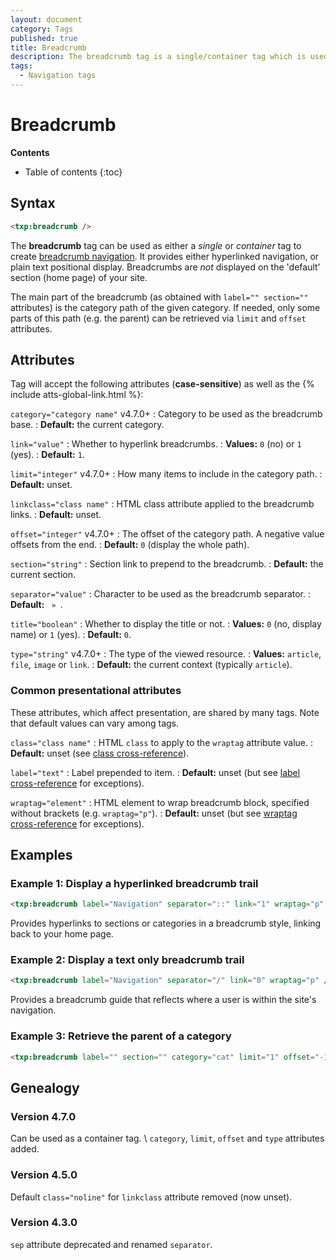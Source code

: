 ```yaml
---
layout: document
category: Tags
published: true
title: Breadcrumb
description: The breadcrumb tag is a single/container tag which is used to create breadcrumb navigation.
tags:
  - Navigation tags
---
```


# Breadcrumb

**Contents**

* Table of contents
{:toc}

## Syntax

~~~ html
<txp:breadcrumb />
~~~

The **breadcrumb** tag can be used as either a *single* or *container* tag to create [breadcrumb navigation](https://en.wikipedia.org/wiki/Breadcrumb_trail). It provides either hyperlinked navigation, or plain text positional display. Breadcrumbs are *not* displayed on the 'default' section (home page) of your site.

The main part of the breadcrumb (as obtained with `label="" section=""` attributes) is the category path of the given category. If needed, only some parts of this path (e.g. the parent) can be retrieved via `limit` and `offset` attributes.

## Attributes

Tag will accept the following attributes (**case-sensitive**) as well as the {% include atts-global-link.html %}:

`category="category name"` <span class="footnote warning">v4.7.0+</span>
: Category to be used as the breadcrumb base.
: **Default:** the current category.

`link="value"`
: Whether to hyperlink breadcrumbs.
: **Values:** `0` (no) or `1` (yes).
: **Default:** `1`.

`limit="integer"` <span class="footnote warning">v4.7.0+</span>
: How many items to include in the category path.
: **Default:** unset.

`linkclass="class name"`
: HTML class attribute applied to the breadcrumb links.
: **Default:** unset.

`offset="integer"` <span class="footnote warning">v4.7.0+</span>
: The offset of the category path. A negative value offsets from the end.
: **Default:** `0` (display the whole path).

`section="string"`
: Section link to prepend to the breadcrumb.
: **Default:** the current section.

`separator="value"`
: Character to be used as the breadcrumb separator.
: **Default:** ` » `.

`title="boolean"`
: Whether to display the title or not.
: **Values:** `0` (no, display name) or `1` (yes).
: **Default:** `0`.

`type="string"` <span class="footnote warning">v4.7.0+</span>
: The type of the viewed resource.
: **Values:** `article`, `file`, `image` or `link`.
: **Default:** the current context (typically `article`).

### Common presentational attributes

These attributes, which affect presentation, are shared by many tags. Note that default values can vary among tags.

`class="class name"`
: HTML `class` to apply to the `wraptag` attribute value.
: **Default:** unset (see [class cross-reference](/tags/tag-attributes-cross-reference#class)).

`label="text"`
: Label prepended to item.
: **Default:** unset (but see [label cross-reference](/tags/tag-attributes-cross-reference#label) for exceptions).

`wraptag="element"`
: HTML element to wrap breadcrumb block, specified without brackets (e.g. `wraptag="p"`).
: **Default:** unset (but see [wraptag cross-reference](/tags/tag-attributes-cross-reference#wraptag) for exceptions).

## Examples

### Example 1: Display a hyperlinked breadcrumb trail

~~~ html
<txp:breadcrumb label="Navigation" separator="::" link="1" wraptag="p" />
~~~

Provides hyperlinks to sections or categories in a breadcrumb style, linking back to your home page.

### Example 2: Display a text only breadcrumb trail

~~~ html
<txp:breadcrumb label="Navigation" separator="/" link="0" wraptag="p" />
~~~

Provides a breadcrumb guide that reflects where a user is within the site's navigation.

### Example 3: Retrieve the parent of a category

~~~ html
<txp:breadcrumb label="" section="" category="cat" limit="1" offset="-1" />
~~~

## Genealogy

### Version 4.7.0

Can be used as a container tag. \\
`category`, `limit`, `offset` and `type` attributes added.

### Version 4.5.0

Default `class="noline"` for `linkclass` attribute removed (now unset).

### Version 4.3.0

`sep` attribute deprecated and renamed `separator`.
